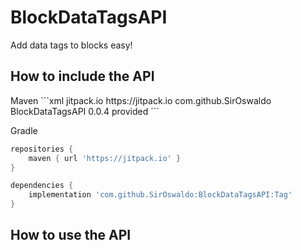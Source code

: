 <h1>BlockDataTagsAPI</h1>
<a>Add data tags to blocks easy!</a>

<h2>How to include the API</h2>
<a>Maven</a>
```xml
<repository>
    <id>jitpack.io</id>
    <url>https://jitpack.io</url>
</repository>

<dependency>
    <groupId>com.github.SirOswaldo</groupId>
    <artifactId>BlockDataTagsAPI</artifactId>
    <version>0.0.4</version>
    <scope>provided</scope>
</dependency>
```

<a>Gradle</a>
```groovy
repositories {
    maven { url 'https://jitpack.io' }
}

dependencies {
    implementation 'com.github.SirOswaldo:BlockDataTagsAPI:Tag'
}
```
<h2>How to use the API</h2>